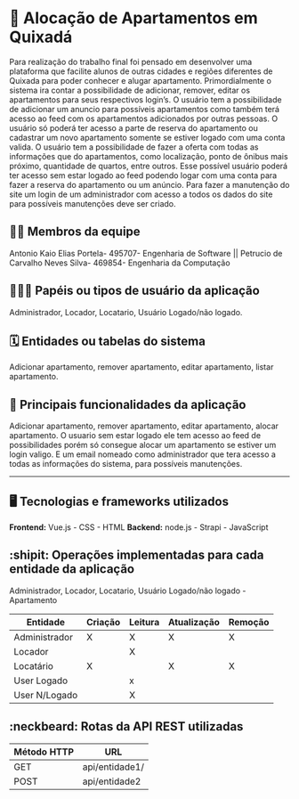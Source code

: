# :checkered_flag: Alocação  de Apartamentos em Quixadá


Para realização do trabalho final foi pensado em desenvolver uma plataforma que facilite alunos de outras cidades e regiões diferentes de Quixada para poder conhecer e alugar apartamento. Primordialmente o sistema ira contar a possibilidade de adicionar, remover, editar os apartamentos para seus respectivos login’s. O usuário tem a possibilidade de adicionar um anuncio para possíveis apartamentos como também terá acesso ao feed com os apartamentos adicionados por outras pessoas. O usuário só poderá ter acesso a parte de reserva do apartamento ou cadastrar um novo apartamento somente se estiver logado com uma conta valida.  O usuário tem a possibilidade de fazer a oferta com todas as informações que do apartamentos, como localização, ponto de ônibus mais próximo, quantidade de quartos, entre outros. Esse possível usuário poderá ter acesso sem estar logado ao feed podendo logar com uma conta para fazer a reserva do apartamento ou um anúncio. Para fazer a manutenção do site um login de um administrador com acesso a todos os dados do site para possíveis manutenções deve ser criado. 

## :technologist: Membros da equipe

Antonio Kaio Elias Portela- 495707- Engenharia de Software || 
Petrucio de Carvalho Neves Silva- 469854- Engenharia da Computação 

## :people_holding_hands: Papéis ou tipos de usuário da aplicação

Administrador, Locador, Locatario, Usuário Logado/não logado.

## :spiral_calendar: Entidades ou tabelas do sistema

Adicionar apartamento, remover apartamento, editar apartamento, listar apartamento.

## :triangular_flag_on_post:	 Principais funcionalidades da aplicação

Adicionar apartamento, remover apartamento, editar apartamento, alocar apartamento. O usuario sem estar logado ele tem acesso ao feed de possibilidades porém só consegue alocar um apartamento se estiver um login valigo. E um email nomeado como administrador que tera acesso a todas as informações  do sistema, para possíveis manutenções.

----

## :desktop_computer: Tecnologias e frameworks utilizados

**Frontend:** Vue.js - CSS - HTML
**Backend:** node.js - Strapi - JavaScript 



## :shipit: Operações implementadas para cada entidade da aplicação

Administrador, Locador, Locatario, Usuário Logado/não logado - Apartamento

| Entidade  | Criação | Leitura | Atualização | Remoção |
| --- | ---     | --- | --- | --- |
| Administrador | X |  X  | X  | X |
| Locador       |   |  X  |    |   |
| Locatário     | X |     | X  | X |
| User Logado   |   |  x  |    |   |
| User N/Logado |   |  X  |    |   |

## :neckbeard: Rotas da API REST utilizadas

| Método HTTP | URL |
| --- | --- |
| GET | api/entidade1/|
| POST | api/entidade2 |

